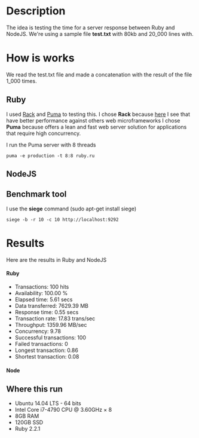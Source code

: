 # Description
The idea is testing the time for a server response between Ruby and NodeJS.
We're using a sample file **test.txt** with 80kb and 20_000 lines with.

# How is works
We read the test.txt file and made a concatenation with the result of the file 1_000 times.

## Ruby
I used [Rack](https://github.com/rack/rack ) and [Puma](https://github.com/puma/puma) to testing this.
I chose **Rack** because [here](https://github.com/luislavena/bench-micro) I see
that have better performance against others web microframeworks
I chose **Puma** because offers a lean and fast web server solution for
applications that require high concurrency.

I run the Puma server with 8 threads
```
puma -e production -t 8:8 ruby.ru
```

## NodeJS

## Benchmark tool
I use the **siege** command (sudo apt-get install siege)
```
siege -b -r 10 -c 10 http://localhost:9292
```

# Results
Here are the results in Ruby and NodeJS

#### Ruby
* Transactions:                    100 hits
* Availability:                 100.00 %
* Elapsed time:                   5.61 secs
* Data transferred:            7629.39 MB
* Response time:                  0.55 secs
* Transaction rate:              17.83 trans/sec
* Throughput:                  1359.96 MB/sec
* Concurrency:                    9.78
* Successful transactions:         100
* Failed transactions:               0
* Longest transaction:            0.86
* Shortest transaction:           0.08

#### Node

## Where this run
* Ubuntu 14.04 LTS - 64 bits
* Intel Core i7-4790 CPU @ 3.60GHz × 8
* 8GB RAM
* 120GB SSD
* Ruby 2.2.1

